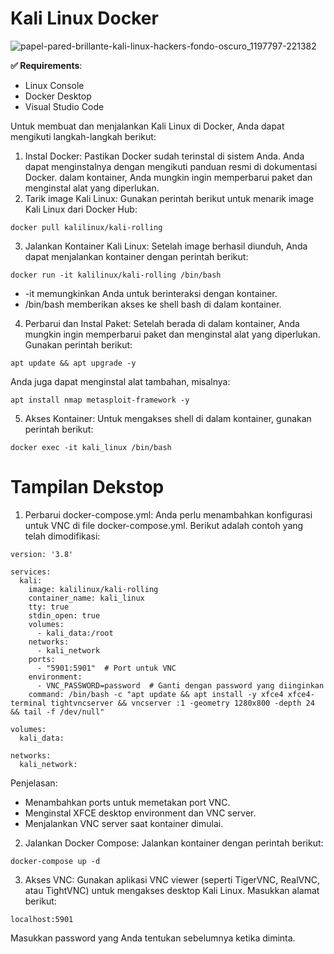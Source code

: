 # Kali Linux Docker 
![papel-pared-brillante-kali-linux-hackers-fondo-oscuro_1197797-221382](https://github.com/user-attachments/assets/82ade9b2-2afd-4d5e-bf64-3f0e5c45cfd1)

**✅ Requirements**:
* Linux Console
* Docker Desktop
* Visual Studio Code 

Untuk membuat dan menjalankan Kali Linux di Docker, Anda dapat mengikuti langkah-langkah berikut:

1. Instal Docker: Pastikan Docker sudah terinstal di sistem Anda. Anda dapat menginstalnya dengan mengikuti panduan resmi di dokumentasi Docker.
 dalam kontainer, Anda mungkin ingin memperbarui paket dan menginstal alat yang diperlukan.
2. Tarik image Kali Linux: Gunakan perintah berikut untuk menarik image Kali Linux dari Docker Hub:
```console
docker pull kalilinux/kali-rolling
```
3. Jalankan Kontainer Kali Linux: Setelah image berhasil diunduh, Anda dapat menjalankan kontainer dengan perintah berikut:
```console
docker run -it kalilinux/kali-rolling /bin/bash
```
- -it memungkinkan Anda untuk berinteraksi dengan kontainer.
- /bin/bash memberikan akses ke shell bash di dalam kontainer.
4. Perbarui dan Instal Paket: Setelah berada di dalam kontainer, Anda mungkin ingin memperbarui paket dan menginstal alat yang diperlukan. Gunakan perintah berikut:
  ```console
apt update && apt upgrade -y
```
Anda juga dapat menginstal alat tambahan, misalnya:
```console
apt install nmap metasploit-framework -y
```
5. Akses Kontainer: Untuk mengakses shell di dalam kontainer, gunakan perintah berikut:
```console
docker exec -it kali_linux /bin/bash
```

# Tampilan Dekstop
1. Perbarui docker-compose.yml: Anda perlu menambahkan konfigurasi untuk VNC di file docker-compose.yml. Berikut adalah contoh yang telah dimodifikasi:
```console
version: '3.8'

services:
  kali:
    image: kalilinux/kali-rolling
    container_name: kali_linux
    tty: true
    stdin_open: true
    volumes:
      - kali_data:/root
    networks:
      - kali_network
    ports:
      - "5901:5901"  # Port untuk VNC
    environment:
      - VNC_PASSWORD=password  # Ganti dengan password yang diinginkan
    command: /bin/bash -c "apt update && apt install -y xfce4 xfce4-terminal tightvncserver && vncserver :1 -geometry 1280x800 -depth 24 && tail -f /dev/null"

volumes:
  kali_data:

networks:
  kali_network:
```
Penjelasan:

- Menambahkan ports untuk memetakan port VNC.
- Menginstal XFCE desktop environment dan VNC server.
- Menjalankan VNC server saat kontainer dimulai.
2. Jalankan Docker Compose: Jalankan kontainer dengan perintah berikut:
```console
docker-compose up -d
```
3. Akses VNC: Gunakan aplikasi VNC viewer (seperti TigerVNC, RealVNC, atau TightVNC) untuk mengakses desktop Kali Linux. Masukkan alamat berikut:
```console
localhost:5901
```
Masukkan password yang Anda tentukan sebelumnya ketika diminta.
